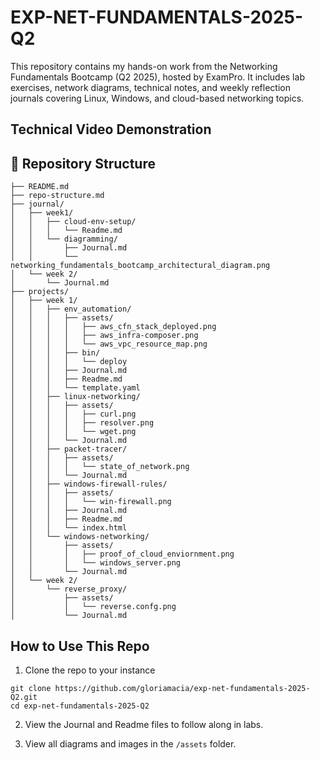 # EXP-NET-FUNDAMENTALS-2025-Q2
This repository contains my hands-on work from the Networking Fundamentals Bootcamp (Q2 2025), hosted by ExamPro.
It includes lab exercises, network diagrams, technical notes, and weekly reflection journals covering Linux, Windows, and cloud-based networking topics.
## Technical Video Demonstration


## 📁 Repository Structure
```
├── README.md
├── repo-structure.md
├── journal/
│   ├── week1/
│   │   ├── cloud-env-setup/
│   │   │   └── Readme.md
│   │   └── diagramming/
│   │       ├── Journal.md
│   │       └── networking_fundamentals_bootcamp_architectural_diagram.png
│   └── week 2/
│       └── Journal.md
├── projects/
│   ├── week 1/
│   │   ├── env_automation/
│   │   │   ├── assets/
│   │   │   │   ├── aws_cfn_stack_deployed.png
│   │   │   │   ├── aws_infra-composer.png
│   │   │   │   └── aws_vpc_resource_map.png
│   │   │   ├── bin/
│   │   │   │   └── deploy
│   │   │   ├── Journal.md
│   │   │   ├── Readme.md
│   │   │   └── template.yaml
│   │   ├── linux-networking/
│   │   │   ├── assets/
│   │   │   │   ├── curl.png
│   │   │   │   ├── resolver.png
│   │   │   │   └── wget.png
│   │   │   └── Journal.md
│   │   ├── packet-tracer/
│   │   │   ├── assets/
│   │   │   │   └── state_of_network.png
│   │   │   └── Journal.md
│   │   ├── windows-firewall-rules/
│   │   │   ├── assets/
│   │   │   │   └── win-firewall.png
│   │   │   ├── Journal.md
│   │   │   ├── Readme.md
│   │   │   └── index.html
│   │   └── windows-networking/
│   │       ├── assets/
│   │       │   ├── proof_of_cloud_enviornment.png
│   │       │   └── windows_server.png
│   │       └── Journal.md
│   └── week 2/
│       └── reverse_proxy/
│           ├── assets/
│           │   └── reverse.confg.png
│           └── Journal.md
```
## How to Use This Repo

1. Clone the repo to your instance
```
git clone https://github.com/gloriamacia/exp-net-fundamentals-2025-Q2.git
cd exp-net-fundamentals-2025-Q2
```
2. View the Journal and Readme files to follow along in labs. 

3. View all diagrams and images in the ```/assets``` folder. 
